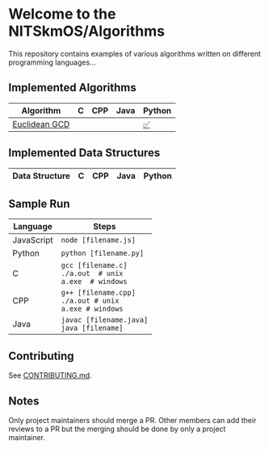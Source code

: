 # Welcome to the NITSkmOS/Algorithms

This repository contains examples of various algorithms written on different programming languages...

## Implemented Algorithms

| Algorithm                                                                                       | C                                     | CPP                                   | Java                                  | Python                                |
| ----------------------------------------------------------------------------------------------- | ------------------------------------- | ------------------------------------- | ------------------------------------- | ------------------------------------- |
| [Euclidean GCD](https://en.wikipedia.org/wiki/Euclidean_algorithm)                              |                                       |                                       |                                       | [:white_check_mark:](Euclidean%20GCD/Python)    |


## Implemented Data Structures

| Data Structure                                                                                  | C                           | CPP                         | Java                        | Python                      |
| ----------------------------------------------------------------------------------------------- | --------------------------- | --------------------------- | --------------------------- | --------------------------- |


## Sample Run

| Language        | Steps                                                          |
| --------------- | -------------------------------------------------------------- |
| JavaScript      | `node [filename.js]`                                           |
| Python          | `python [filename.py]`                                         |
| C               | `gcc [filename.c]`<br>`./a.out  # unix`<br>`a.exe  # windows`  |
| CPP             | `g++ [filename.cpp]`<br>`./a.out # unix`<br>`a.exe # windows`  |
| Java            | `javac [filename.java]`<br>`java [filename]`                   |


## Contributing

See [CONTRIBUTING.md](CONTRIBUTING.md).

## Notes

Only project maintainers should merge a PR.
Other members can add their reviews to a PR but the merging should be done by only a project maintainer.
